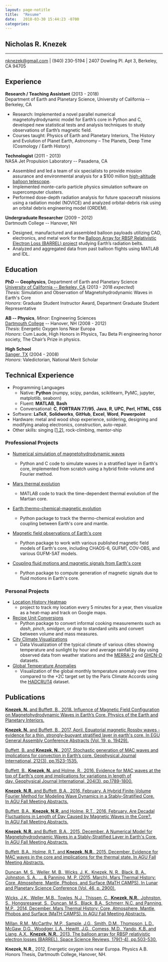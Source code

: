 ```yaml
---
layout: page-notitle
title:  "Resume"
date:   2018-03-30 15:44:23 -0700
categories: 
---
```


## Nicholas R. Knezek

---------
[nknezek@gmail.com](mailto:nknezek@gmail.com) | (940) 230-5194 | 2407 Dowling Pl. Apt 3, Berkeley, CA 94705      

## Experience

**Research / Teaching Assistant** (2013 - 2018)   
Department of Earth and Planetary Science, University of California -- Berkeley, CA
* Research: Implemented a novel parallel numerical magnetohydrodynamic model for Earth’s core in Python and C, developed new statistical tests and analysis techniques to study observations of Earth’s magnetic field.
* Courses taught: Physics of Earth and Planetary Interiors, The History and Evolution of Planet Earth, Astronomy – The Planets, Deep Time (Cosmology / Earth History)

**Technologist** (2011 - 2013)    
NASA Jet Propulsion Laboratory -- Pasadena, CA    
* Assembled and led a team of six specialists to provide mission assurance and environmental analysis for a $100 million [high-altitude balloon telescope](https://www-robotics.jpl.nasa.gov/tasks/showTask.cfm?FuseAction=ShowTask&TaskID=243&tdaID=100050). 
* Implemented monte-carlo particle physics simulation software on supercomputer clusters. 
* Performed dose-depth radiation analysis for future spacecraft missions using a radiation model (NOVICE) and analyzed orbital-debris risk using an orbital debris engineering model (ORDEM). 

**Undergraduate Researcher** (2009 – 2012)    
Dartmouth College -- Hanover, NH    
* Designed, manufactured and assembled balloon payloads utilizing CAD, electronics, and metal work for the [Balloon Array for RBSP Relativistic Electron Loss (BARREL) project](https://link.springer.com/article/10.1007/s11214-013-9971-z) studying Earth’s radiation belts.
* Analyzed and aggregated data from past balloon flights using MATLAB and IDL.

## Education

**PhD -- Geophysics**, Department of Earth and Planetary Science    
[University of California -- Berkeley, CA](https://www.berkeley.edu) (2013 - 2018 *expected*)    
*Thesis*: Simulation and Observation of Magnetohydrodynamic Waves in Earth's Core    
*Honors*: Graduate Student Instructor Award, Department Graduate Student Representative

**AB -- Physics**, *Minor*: Engineering Sciences     
[Dartmouth College](http://home.dartmouth.edu) -- Hanover, NH (2008 - 2012)    
*Thesis*: Energetic Oxygen Ions Near Europa    
*Honors*: Cum Laude, High Honors in Physics, Tau Beta Pi engineering honor society, The Chair’s Prize in physics. 

**High School**    
[Sanger, TX](https://www.sangerisd.net) (2004 - 2008)    
*Honors*: Valedictorian, National Merit Scholar


## Technical Experience

* Programming Languages
  - Native: **Python** (numpy, scipy, pandas, scikitlearn, PyMC, jupyter, matplotlib, seaborn)
  - Fluent: **MATLAB**, **Bash**
  - Conversational: **C**, **FORTRAN 77/95**, **Java**, **R**, **UPC**, **Perl**, **HTML**, **CSS**
* Software: **LaTeX**, **Solidworks**, **GitHub**, **Excel**, **Word**, **Powerpoint**
* Hardware: metal and wood shop experience, soldering, designing and modifying analog electronics, construction, auto-repair. 
* Other skills: singing [[1](https://perfectfifth.berkeley.edu),[2](https://www.dartmouth.edu/~xado/)], rock-climbing, mentor-ship

### Professional Projects
* [Numerical simulation of magnetohydrodynamic waves]()
  - Python and C code to simulate waves in a stratified layer in Earth's core, implemented from scratch using a hybrid finite-volume and Fourier method. 

* [Mars thermal evolution](https://github.com/nknezek/MaTH_CAMPS)
  - MATLAB code to track the time-dependent thermal evolution of the Martian core. 

* [Earth thermo-chemical-magnetic evolution](https://github.com/nknezek/MgSi-Exsolution)
  - Python package to track the thermo-chemical evolution and coupling between Earth's core and mantle. 

* [Magnetic field observations of Earth's core](https://github.com/nknezek/coremagmodels)
  - Python package to work with various published magnetic field models of Earth's core, including CHAOS-6, GUFM1, COV-OBS, and various GUFM-SAT models. 

* [Coupling fluid motions and magnetic signals from Earth's core](https://github.com/nknezek/coreflows)
  - Python package to compute generation of magnetic signals due to fluid motions in Earth's core.

### Personal Projects
* [Location History Heatmap](https://github.com/nknezek/location_history_heatmap)
  - project to track my location every 5 minutes for a year, then visualize as a heat-map and track on Google maps.
* [Recipe Unit Conversions](https://github.com/nknezek/recipe-units)
  - Python package to convert informal cooking measurements such as *dash*, *pinch*, *smidgen*, or *drop* to standard units and convert between volume and mass measures. 
* [City Climate Visualizations](https://github.com/nknezek/climatecharts)
  - Data Visualization of the typical climate of various cities showing temperature and sunlight by hour and average rainfall by day using observed data from weather stations and the [MERRA-2](https://gmao.gsfc.nasa.gov/reanalysis/MERRA-2/) and [GHCN-D](https://www.ncdc.noaa.gov/data-access/land-based-station-data/land-based-datasets/global-historical-climatology-network-ghcn) datasets.
* [Global Temperature Anomalies](https://github.com/nknezek/temperature_anomaly)
  - Visualization of the global monthly temperature anomaly over time compared to the +2C target set by the Paris Climate Accords using the [HADCRUT4](https://www.metoffice.gov.uk/hadobs/hadcrut4/) dataset. 

## Publications
<div class="publications">
<p><a href="https://www.sciencedirect.com/science/article/pii/S0031920117302613"><b>Knezek, N.</b> and Buffett, B., 2018. Influence of Magnetic Field Configuration on Magnetohydrodynamic Waves in Earth’s Core. Physics of the Earth and Planetary Interiors.</a></p>
<p><a href="http://adsabs.harvard.edu/abs/2017EGUGA..1919429K"><b>Knezek, N.</b> and Buffett, B., 2017, April. Equatorial magnetic Rossby waves - evidence for a thin, strongly-buoyant stratified layer in earth's core. In EGU General Assembly Conference Abstracts (Vol. 19, p. 19429).</a></p>
<p><a href="https://academic.oup.com/gji/article/212/3/1523/4628047">Buffett, B. and <b>Knezek, N.</b>, 2017. Stochastic generation of MAC waves and implications for convection in Earth’s core. Geophysical Journal International, 212(3), pp.1523-1535.</a></p>
<p><a href="https://academic.oup.com/gji/article/204/3/1789/682165">Buffett, B., <b>Knezek, N.</b> and Holme, R., 2016. Evidence for MAC waves at the top of Earth's core and implications for variations in length of day. Geophysical Journal International, 204(3), pp.1789-1800.</a></p>
<p><a href="http://adsabs.harvard.edu/abs/2016AGUFMDI43A2665K"><b>Knezek, N.R.</b> and Buffett, B.A., 2016, February. A Hybrid Finite-Volume Fourier Method for Modeling Wave Dynamics in a Stably-Stratified Core. In AGU Fall Meeting Abstracts.</a></p>
<p><a href="http://adsabs.harvard.edu/abs/2016AGUFM.G51C..07B">Buffett, B.A., <b>Knezek, N.R.</b> and Holme, R.T., 2016, February. Are Decadal Fluctuations in Length of Day Caused by Magnetic Waves in the Core?. In AGU Fall Meeting Abstracts.</a></p>
<p><a href="http://adsabs.harvard.edu/abs/2015AGUFM.P41A2037K"><b>Knezek, N.R.</b> and Buffett, B.A., 2015, December. A Numerical Model for Magnetohydrodynamic Waves in a Stably-Stratified Layer in Earth's Core. In AGU Fall Meeting Abstracts.</a></p>
<p><a href="http://adsabs.harvard.edu/abs/2015AGUFMDI33A2617B">Buffett, B.A., Holme, R.T. and <b>Knezek, N.R.</b>, 2015, December. Evidence for MAC waves in the core and implications for the thermal state. In AGU Fall Meeting Abstracts.</a></p>
<p><a href="http://adsabs.harvard.edu/abs/2015LPI....46.2900D">Duncan, M. S., Weller, M. B., Wicks, J. K., Knezek, N. R., Black, B. A., Johnston, S. A., ... & Panning, M. P. (2015, March). Mars Thermal History: Core, Atmosphere, Mantle, Phobos, and Surface (MaTH CAMPS). In Lunar and Planetary Science Conference (Vol. 46, p. 2900).</a></p>
<p><a href="http://adsabs.harvard.edu/abs/2014AGUFMDI51A4351W">Wicks, J.K., Weller, M.B., Towles, N.J., Thissen, C., <b>Knezek, N.R.</b>, Johnston, S., Hongsresawat, S., Duncan, M.S., Black, B.A., Schmerr, N.C. and Panning, M.P., 2014, December. Mars Thermal History: Core, Atmosphere, Mantle, Phobos and Surface (MaTH CAMPS). In AGU Fall Meeting Abstracts.</a></p>
<p><a href="https://link.springer.com/article/10.1007/s11214-013-9971-z">Millan, R.M., McCarthy, M.P., Sample, J.G., Smith, D.M., Thompson, L.D., McGaw, D.G., Woodger, L.A., Hewitt, J.G., Comess, M.D., Yando, K.B. and Liang, A.X., <b>Knezek, N.R.</b>, 2013. The balloon array for RBSP relativistic electron losses (BARREL). Space Science Reviews, 179(1-4), pp.503-530.</a></p>
<p><b>Knezek, N.R.</b>, 2012, Energetic oxygen ions near Europa. Physics A.B. Honors Thesis, Dartmouth College, Hanover, NH.</p>
</div>
